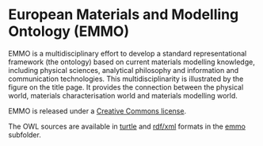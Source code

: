 European Materials and Modelling Ontology (EMMO)
================================================
EMMO is a multidisciplinary effort to develop a standard
representational framework (the ontology) based on current materials
modelling knowledge, including physical sciences, analytical
philosophy and information and communication technologies.  This
multidisciplinarity is illustrated by the figure on the title page.
It provides the connection between the physical world, materials
characterisation world and materials modelling world.

EMMO is released under a [Creative Commons license](LICENSE.md).

The OWL sources are available in [turtle](emmo) and
[rdf/xml](emmo/rdfxml) formats in the [emmo](emmo) subfolder.
